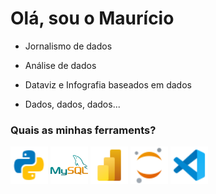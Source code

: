 <h1>Olá, sou o Maurício</h1>

- Jornalismo de dados

- Análise de dados

- Dataviz e Infografia baseados em dados

- Dados, dados, dados...


<h3>Quais as minhas ferraments?</h3>

<div align="left" style="margin-bottom: 10px">
    <img width='60' src="https://github.com/mauriciogasparotto/mauriciogasparotto/blob/main/images/icons/languages/icons8-python-48.png">
    <img width='60' src="https://github.com/mauriciogasparotto/mauriciogasparotto/blob/main/images/icons/languages/icons8-logo-mysql-96.png">
    <img width='60' src="https://github.com/mauriciogasparotto/mauriciogasparotto/blob/main/images/icons/languages/icons8-power-bi-2021-48.png">
    <img width='60' src="https://github.com/mauriciogasparotto/mauriciogasparotto/blob/main/images/icons/languages/icons8-jupyter-48.png">
    <img width='60' src="https://github.com/mauriciogasparotto/mauriciogasparotto/blob/main/images/icons/languages/icons8-visual-studio-code-2019-48.png">
  
</div>













